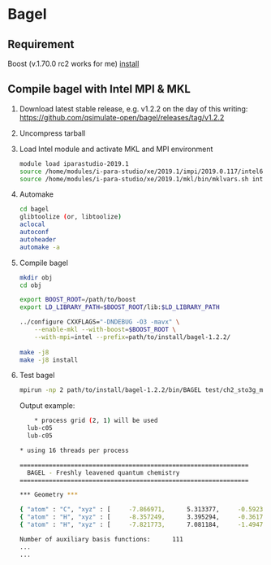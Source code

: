 # Bagel

## Requirement

Boost (v.1.70.0 rc2 works for me) [install](./boost.md)

## Compile bagel with Intel MPI & MKL

1. Download latest stable release, e.g. v1.2.2 on the day of this writing: https://github.com/qsimulate-open/bagel/releases/tag/v1.2.2
2. Uncompress tarball
3. Load Intel module and activate MKL and MPI environment
    ```sh
    module load iparastudio-2019.1
    source /home/modules/i-para-studio/xe/2019.1/impi/2019.0.117/intel64/bin/mpivars.sh intel64
    source /home/modules/i-para-studio/xe/2019.1/mkl/bin/mklvars.sh intel64
    ```
    
4. Automake
    ```sh
    cd bagel
    glibtoolize (or, libtoolize)
    aclocal
    autoconf
    autoheader
    automake -a
    ```

5. Compile bagel
    ```sh
    mkdir obj
    cd obj
    
    export BOOST_ROOT=/path/to/boost
    export LD_LIBRARY_PATH=$BOOST_ROOT/lib:$LD_LIBRARY_PATH

    ../configure CXXFLAGS="-DNDEBUG -O3 -mavx" \
        --enable-mkl --with-boost=$BOOST_ROOT \
        --with-mpi=intel --prefix=path/to/install/bagel-1.2.2/
        
    make -j8
    make -j8 install
    ```

6. Test bagel
    ```sh
    mpirun -np 2 path/to/install/bagel-1.2.2/bin/BAGEL test/ch2_sto3g_meci_opt.json
    ```
    Output example:
    ```sh
        * process grid (2, 1) will be used
      lub-c05                         
      lub-c05                         

    * using 16 threads per process

    ===============================================================
      BAGEL - Freshly leavened quantum chemistry                   
    ===============================================================

    *** Geometry ***

    { "atom" : "C", "xyz" : [     -7.866971,      5.313377,     -0.592330 ] },
    { "atom" : "H", "xyz" : [     -8.357249,      3.395294,     -0.361773 ] },
    { "atom" : "H", "xyz" : [     -7.821773,      7.081184,     -1.494701 ] },

    Number of auxiliary basis functions:      111
    ...
    ...
    ```

